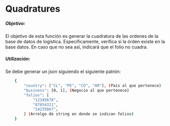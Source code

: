 # Quadratures
##### Objetivo:
El objetivo de esta función es generar la cuadratura de las ordenes de la base de datos de logística.
Específicamente, verifica si la órden existe en la base datos. En caso que no sea así, indicará que el folio no cuadra.
##### Utilización:
Se debe generar un json siguiendo el siguiente patrón:
```sh
    {
        "country": ["CL", "PE", "CO", "AR"], (País al que pertenece)
        "business": [0, 1], (Negocio al que pertenece)
        "folios": [
            "12345678",
            "87654321",
            "14235867",
        ] (Arrelgo de string en donde se indican folios)
    }
```